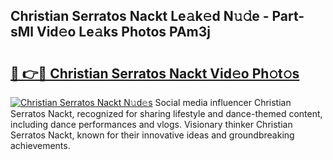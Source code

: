## Christian Serratos Nackt Le𝚊k𝚎d N𝚞𝚍e - Part-sMl Vid𝚎o Le𝚊ks Photos PAm3j

# <h2><a href="http://fb4ndd.evod.top/?m=Christian+Serratos+Nackt">🔗 👉🔴 Christian Serratos Nackt Vid𝚎o Ph𝚘t𝚘s</a></h2>

[![Christian Serratos Nackt N𝚞d𝚎s](https://i.imgur.com/8V9OHl7.gif)](http://fb4ndd.evod.top/?m=Christian+Serratos+Nackt)
Social media influencer Christian Serratos Nackt, recognized for sharing lifestyle and dance-themed content, including dance performances and vlogs. Visionary thinker Christian Serratos Nackt, known for their innovative ideas and groundbreaking achievements. 
